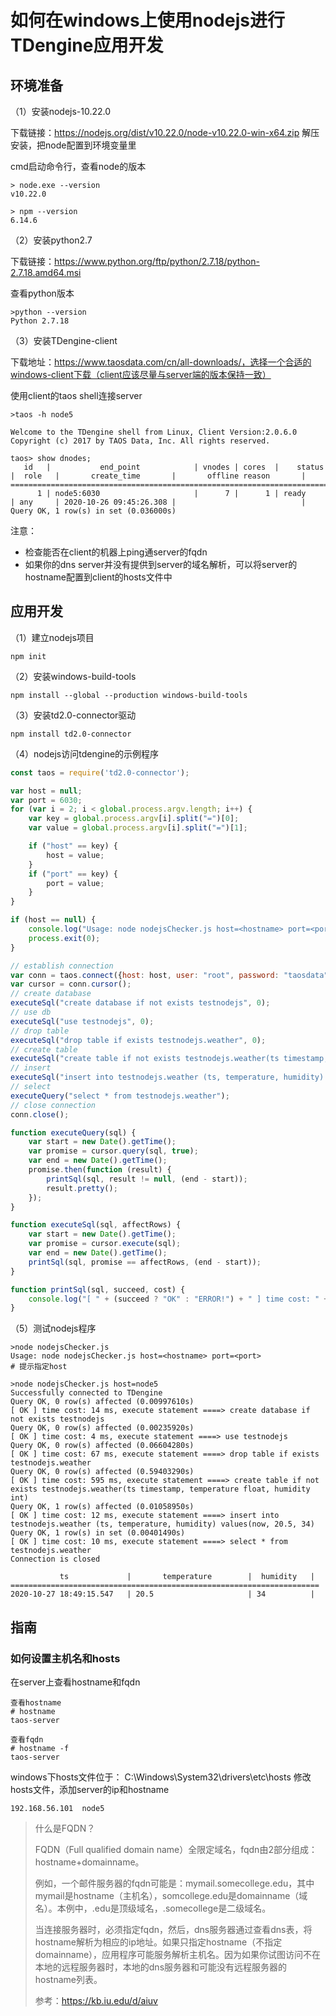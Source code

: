 # 如何在windows上使用nodejs进行TDengine应用开发

## 环境准备

（1）安装nodejs-10.22.0

下载链接：https://nodejs.org/dist/v10.22.0/node-v10.22.0-win-x64.zip
解压安装，把node配置到环境变量里

cmd启动命令行，查看node的版本

```shell
> node.exe --version
v10.22.0

> npm --version
6.14.6
```



（2）安装python2.7

下载链接：https://www.python.org/ftp/python/2.7.18/python-2.7.18.amd64.msi

查看python版本

```shell
>python --version
Python 2.7.18
```


（3）安装TDengine-client

下载地址：https://www.taosdata.com/cn/all-downloads/，选择一个合适的windows-client下载（client应该尽量与server端的版本保持一致）

使用client的taos shell连接server

```shell
>taos -h node5

Welcome to the TDengine shell from Linux, Client Version:2.0.6.0
Copyright (c) 2017 by TAOS Data, Inc. All rights reserved.

taos> show dnodes;
   id   |           end_point            | vnodes | cores  |    status    |  role   |       create_time       |       offline reason       |
============================================================================================================================================
      1 | node5:6030                     |      7 |      1 | ready        | any     | 2020-10-26 09:45:26.308 |                            |
Query OK, 1 row(s) in set (0.036000s)
```

注意：
* 检查能否在client的机器上ping通server的fqdn
* 如果你的dns server并没有提供到server的域名解析，可以将server的hostname配置到client的hosts文件中


## 应用开发

（1）建立nodejs项目

```
npm init
```

（2）安装windows-build-tools
```
npm install --global --production windows-build-tools
```

（3）安装td2.0-connector驱动

``` tdshell
npm install td2.0-connector
```

（4）nodejs访问tdengine的示例程序

```javascript
const taos = require('td2.0-connector');

var host = null;
var port = 6030;
for (var i = 2; i < global.process.argv.length; i++) {
    var key = global.process.argv[i].split("=")[0];
    var value = global.process.argv[i].split("=")[1];

    if ("host" == key) {
        host = value;
    }
    if ("port" == key) {
        port = value;
    }
}

if (host == null) {
    console.log("Usage: node nodejsChecker.js host=<hostname> port=<port>");
    process.exit(0);
}

// establish connection
var conn = taos.connect({host: host, user: "root", password: "taosdata", port: port});
var cursor = conn.cursor();
// create database
executeSql("create database if not exists testnodejs", 0);
// use db
executeSql("use testnodejs", 0);
// drop table
executeSql("drop table if exists testnodejs.weather", 0);
// create table
executeSql("create table if not exists testnodejs.weather(ts timestamp, temperature float, humidity int)", 0);
// insert
executeSql("insert into testnodejs.weather (ts, temperature, humidity) values(now, 20.5, 34)", 1);
// select
executeQuery("select * from testnodejs.weather");
// close connection
conn.close();

function executeQuery(sql) {
    var start = new Date().getTime();
    var promise = cursor.query(sql, true);
    var end = new Date().getTime();
    promise.then(function (result) {
        printSql(sql, result != null, (end - start));
        result.pretty();
    });
}

function executeSql(sql, affectRows) {
    var start = new Date().getTime();
    var promise = cursor.execute(sql);
    var end = new Date().getTime();
    printSql(sql, promise == affectRows, (end - start));
}

function printSql(sql, succeed, cost) {
    console.log("[ " + (succeed ? "OK" : "ERROR!") + " ] time cost: " + cost + " ms, execute statement ====> " + sql);
}
```

（5）测试nodejs程序

```shell
>node nodejsChecker.js
Usage: node nodejsChecker.js host=<hostname> port=<port>
# 提示指定host

>node nodejsChecker.js host=node5
Successfully connected to TDengine
Query OK, 0 row(s) affected (0.00997610s)
[ OK ] time cost: 14 ms, execute statement ====> create database if not exists testnodejs
Query OK, 0 row(s) affected (0.00235920s)
[ OK ] time cost: 4 ms, execute statement ====> use testnodejs
Query OK, 0 row(s) affected (0.06604280s)
[ OK ] time cost: 67 ms, execute statement ====> drop table if exists testnodejs.weather
Query OK, 0 row(s) affected (0.59403290s)
[ OK ] time cost: 595 ms, execute statement ====> create table if not exists testnodejs.weather(ts timestamp, temperature float, humidity int)
Query OK, 1 row(s) affected (0.01058950s)
[ OK ] time cost: 12 ms, execute statement ====> insert into testnodejs.weather (ts, temperature, humidity) values(now, 20.5, 34)
Query OK, 1 row(s) in set (0.00401490s)
[ OK ] time cost: 10 ms, execute statement ====> select * from testnodejs.weather
Connection is closed

           ts             |       temperature        |  humidity   |
=====================================================================
2020-10-27 18:49:15.547   | 20.5                     | 34          |
```

## 指南

### 如何设置主机名和hosts

在server上查看hostname和fqdn
```shell
查看hostname
# hostname
taos-server

查看fqdn
# hostname -f
taos-server
```

windows下hosts文件位于：
C:\\Windows\System32\drivers\etc\hosts
修改hosts文件，添加server的ip和hostname

```
192.168.56.101  node5
```

> 什么是FQDN？
>
> FQDN（Full qualified domain name）全限定域名，fqdn由2部分组成：hostname+domainname。
>
> 例如，一个邮件服务器的fqdn可能是：mymail.somecollege.edu，其中mymail是hostname（主机名），somcollege.edu是domainname（域名）。本例中，.edu是顶级域名，.somecollege是二级域名。
>
> 当连接服务器时，必须指定fqdn，然后，dns服务器通过查看dns表，将hostname解析为相应的ip地址。如果只指定hostname（不指定domainname），应用程序可能服务解析主机名。因为如果你试图访问不在本地的远程服务器时，本地的dns服务器和可能没有远程服务器的hostname列表。
>
> 参考：https://kb.iu.edu/d/aiuv
